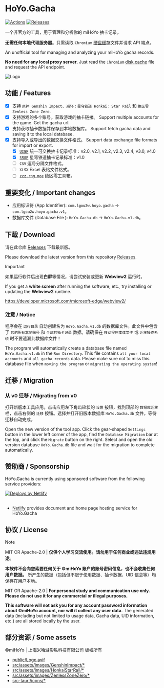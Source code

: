 # HoYo.Gacha

[![Actions](https://img.shields.io/github/actions/workflow/status/lgou2w/HoYo.Gacha/build.yml?branch=main&logo=github&style=flat-square)](https://github.com/lgou2w/HoYo.Gacha/actions)
[![Releases](https://img.shields.io/github/v/release/lgou2w/HoYo.Gacha?logo=github&style=flat-square&include_prereleases)](https://github.com/lgou2w/HoYo.Gacha/releases)

一个非官方的工具，用于管理和分析你的 miHoYo 抽卡记录。

**无需任何本地代理服务器**。只需读取 `Chromium` [硬盘缓存](docs/DiskCache.md)文件并请求 API 端点。

An unofficial tool for managing and analyzing your miHoYo gacha records.

**No need for any local proxy server**. Just read the `Chromium` [disk cache](docs/DiskCache.md) file and request the API endpoint.

![Logo](src-tauri/icons/128x128.png)

## 功能 / Features

- [x] 支持 `原神 Genshin Impact`、`崩坏：星穹铁道 Honkai: Star Rail` 和 `绝区零 Zenless Zone Zero`.
- [x] 支持游戏的多个账号。获取游戏的抽卡链接。 Support multiple accounts for the game. Get the gacha url.
- [x] 支持获取抽卡数据并保存到本地数据库。 Support fetch gacha data and saving it to the local database.
- [x] 支持导入或导出的数据交换文件格式。 Support data exchange file formats for import or export.
  - [x] [`UIGF`](https://uigf.org/zh/standards/uigf.html) 统一可交换抽卡记录标准：v2.0, v2.1, v2.2, v2.3, v2.4, v3.0, v4.0
  - [x] [`SRGF`](https://uigf.org/zh/standards/srgf.html) 星穹铁道抽卡记录标准：v1.0
  - [ ] `CSV` 逗号分隔文件格式。
  - [ ] `XLSX` Excel 表格文件格式。
  - [ ] [`zzz.rng.moe`](https://zzz.rng.moe) 绝区零工具箱。

## 重要变化 / Important changes

- 应用标识符 (App Identifier): `com.lgou2w.hoyo.gacha` -> `com.lgou2w.hoyo.gacha.v1`。
- 数据库文件 (Database File ): `HoYo.Gacha.db`         -> `HoYo.Gacha.v1.db`。

## 下载 / Download

请在此仓库 [Releases](https://github.com/lgou2w/HoYo.Gacha/releases) 下载最新版。

Please download the latest version from this repository [Releases](https://github.com/lgou2w/HoYo.Gacha/releases).

> [!IMPORTANT]
> 如果运行软件后出现**白屏**等情况，请尝试安装或更新 **Webview2** 运行时。
>
> If you get a **white screen** after running the software, etc., try installing or updating the **Webview2** runtime.
>
> https://developer.microsoft.com/microsoft-edge/webview2/

### 注意 / Notice

程序会在 `运行目录` 自动创建名为 `HoYo.Gacha.v1.db` 的数据库文件。此文件中包含了 `您的所有本地账号` 和 `全部的抽卡记录` 数据。请确保在 `移动程序本体文件` 或 `迁移操作系统` 时不要遗漏此数据库文件！

The program will automatically create a database file named `HoYo.Gacha.v1.db` in the `Run Directory`. This file contains `all your local accounts` and `all gacha records` data. Please make sure not to miss this database file when `moving the program` or `migrating the operating system`!

## 迁移 / Migration

### 从 v0 迁移 / Migrating from v0

打开新版本工具应用。点击应用左下角齿轮状的 `设置` 按钮，找到顶部的 `数据库迁移` 栏，点击右侧的 `迁移` 按钮。选择并打开旧版本数据库 `HoYo.Gacha.db` 文件，等待迁移自动完成。

Open the new version of the tool app. Click the gear-shaped `Settings` button in the lower left corner of the app, find the `Database Migration` bar at the top, and click the `Migrate` button on the right. Select and open the old version database `HoYo.Gacha.db` file and wait for the migration to complete automatically.

## 赞助商 / Sponsorship

HoYo.Gacha is currently using sponsored software from the following service providers:

<a href="https://www.netlify.com">
  <img src="https://www.netlify.com/assets/badges/netlify-badge-color-accent.svg" alt="Deploys by Netlify" />
</a>
<br />
<br />

* [Netlify](https://www.netlify.com/) provides document and home page hosting service for HoYo.Gacha

## 协议 / License

> [!NOTE]
> MIT OR Apache-2.0 | **仅供个人学习交流使用。请勿用于任何商业或违法违规用途。**
>
> **本软件不会向您索要任何关于 ©miHoYo 账户的账号密码信息，也不会收集任何用户数据。** 所产生的数据（包括但不限于使用数据、抽卡数据、UID 信息等）均保存在用户本地。
>
> MIT OR Apache-2.0 | **For personal study and communication use only. Please do not use it for any commercial or illegal purposes.**
>
> **This software will not ask you for any account password information about ©miHoYo account, nor will it collect any user data.** The generated data (including but not limited to usage data, Gacha data, UID information, etc.) are all stored locally by the user.

## 部分资源 / Some assets

©miHoYo | 上海米哈游影铁科技有限公司 版权所有

- [public/Logo.avif](public/Logo.avif)
- [src/assets/images/GenshinImpact/*](src/assets/images/GenshinImpact)
- [src/assets/images/HonkaiStarRail/*](src/assets/images/HonkaiStarRail)
- [src/assets/images/ZenlessZoneZero/*](src/assets/images/ZenlessZoneZero)
- [src-tauri/icons/*](src-tauri/icons/)
